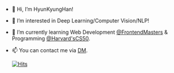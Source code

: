 - 👋 Hi, I’m HyunKyungHan!
- 👀 I’m interested in Deep Learning/Computer Vision/NLP!
- 🌱 I’m currently learning Web Development [@FrontendMasters](https://frontendmasters.com/) & Programming [@Harvard'sCS50](https://www.youtube.com/c/cs50).
- 📫 You can contact me via [DM](https://www.instagram.com/gang_.r._.g).



  [![Hits](https://hits.seeyoufarm.com/api/count/incr/badge.svg?url=https%3A%2F%2Fgithub.com%2FHyunKyungHan&count_bg=%239A59E2&title_bg=%23555555&icon=&icon_color=%23E7E7E7&title=hits&edge_flat=false)](https://hits.seeyoufarm.com)
<!---
HyunKyungHan/HyunKyungHan is a ✨ special ✨ repository because its `README.md` (this file) appears on your GitHub profile.
You can click the Preview link to take a look at your changes.
--->
